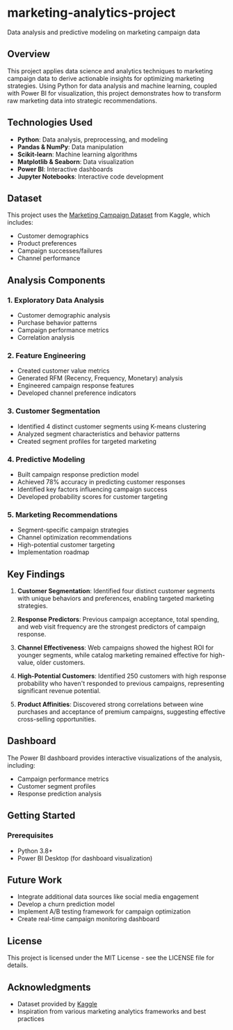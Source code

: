 # marketing-analytics-project
Data analysis and predictive modeling on marketing campaign data

## Overview

This project applies data science and analytics techniques to marketing campaign data to derive actionable insights for optimizing marketing strategies. Using Python for data analysis and machine learning, coupled with Power BI for visualization, this project demonstrates how to transform raw marketing data into strategic recommendations.


## Technologies Used

- **Python**: Data analysis, preprocessing, and modeling
- **Pandas & NumPy**: Data manipulation
- **Scikit-learn**: Machine learning algorithms
- **Matplotlib & Seaborn**: Data visualization
- **Power BI**: Interactive dashboards
- **Jupyter Notebooks**: Interactive code development

## Dataset

This project uses the [Marketing Campaign Dataset](https://www.kaggle.com/datasets/jackdaoud/marketing-data) from Kaggle, which includes:
- Customer demographics
- Product preferences
- Campaign successes/failures
- Channel performance

## Analysis Components

### 1. Exploratory Data Analysis
- Customer demographic analysis
- Purchase behavior patterns
- Campaign performance metrics
- Correlation analysis


### 2. Feature Engineering
- Created customer value metrics
- Generated RFM (Recency, Frequency, Monetary) analysis
- Engineered campaign response features
- Developed channel preference indicators

### 3. Customer Segmentation
- Identified 4 distinct customer segments using K-means clustering
- Analyzed segment characteristics and behavior patterns
- Created segment profiles for targeted marketing


### 4. Predictive Modeling
- Built campaign response prediction model
- Achieved 78% accuracy in predicting customer responses
- Identified key factors influencing campaign success
- Developed probability scores for customer targeting


### 5. Marketing Recommendations
- Segment-specific campaign strategies
- Channel optimization recommendations
- High-potential customer targeting
- Implementation roadmap

## Key Findings

1. **Customer Segmentation**: Identified four distinct customer segments with unique behaviors and preferences, enabling targeted marketing strategies.

2. **Response Predictors**: Previous campaign acceptance, total spending, and web visit frequency are the strongest predictors of campaign response.

3. **Channel Effectiveness**: Web campaigns showed the highest ROI for younger segments, while catalog marketing remained effective for high-value, older customers.

4. **High-Potential Customers**: Identified 250 customers with high response probability who haven't responded to previous campaigns, representing significant revenue potential.

5. **Product Affinities**: Discovered strong correlations between wine purchases and acceptance of premium campaigns, suggesting effective cross-selling opportunities.

## Dashboard

The Power BI dashboard provides interactive visualizations of the analysis, including:

- Campaign performance metrics
- Customer segment profiles
- Response prediction analysis

## Getting Started

### Prerequisites
- Python 3.8+
- Power BI Desktop (for dashboard visualization)


## Future Work

- Integrate additional data sources like social media engagement
- Develop a churn prediction model
- Implement A/B testing framework for campaign optimization
- Create real-time campaign monitoring dashboard

## License

This project is licensed under the MIT License - see the LICENSE file for details.

## Acknowledgments

- Dataset provided by [Kaggle](https://www.kaggle.com/datasets/jackdaoud/marketing-data)
- Inspiration from various marketing analytics frameworks and best practices
